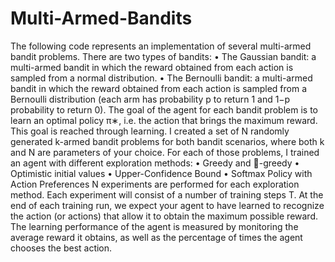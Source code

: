 # Multi-Armed-Bandits

The following code represents an implementation of several multi-armed bandit problems. There are two types of bandits:
• The Gaussian bandit: a multi-armed bandit in which the reward obtained from each action is
sampled from a normal distribution.
• The Bernoulli bandit: a multi-armed bandit in which the reward obtained from each action is
sampled from a Bernoulli distribution (each arm has probability p to return 1 and 1−p probability
to return 0).
The goal of the agent for each bandit problem is to learn an optimal policy π∗, i.e. the action that brings the maximum reward. This goal is reached through learning. I created a set of N randomly generated k-armed bandit problems for both bandit scenarios, where both k and N are parameters of your choice. For each of those problems, I trained an agent with different exploration methods:
• Greedy and -greedy
• Optimistic initial values
• Upper-Confidence Bound
• Softmax Policy with Action Preferences
N experiments are performed for each exploration method. Each experiment will consist of a number of training steps T. At the end of each training run, we expect your agent to have learned to recognize the action (or actions) that allow it to obtain the maximum possible reward. The learning performance of the agent is measured by monitoring the average reward it obtains, as well as the percentage of times the agent chooses the best action.